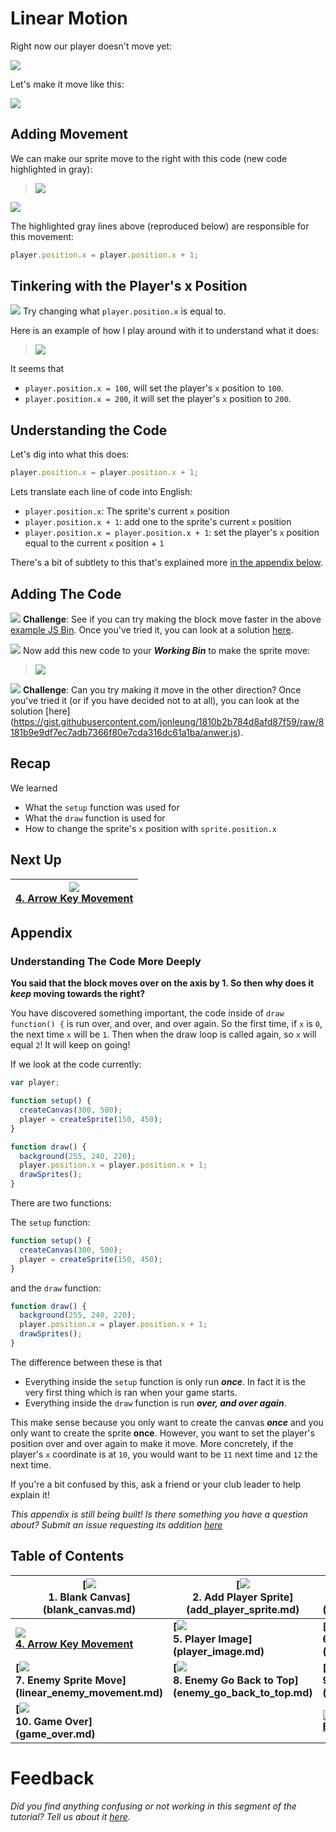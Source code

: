 # Linear Motion

Right now our player doesn't move yet:

![](img/sq_2_add_player_sprite.png)

Let's make it move like this:

![](img/sq_3_linear_player_movement.gif)

## Adding Movement

We can make our sprite move to the right with this code (new code highlighted in
gray):

> ![](img/3_js_bin.gif)

<a href="http://jsbin.com/qiyuno/15/edit?js,output"
target="_blank">![](img/open_in_js_bin.png)</a>

The highlighted gray lines above (reproduced below) are responsible for this
movement:

```js
player.position.x = player.position.x + 1;
```

## Tinkering with the Player's x Position

![](img/checkmark.png) Try changing what `player.position.x` is equal to.

Here is an example of how I play around with it to understand what it does:

> ![](img/t3_tinker_with_player_x.gif)

It seems that

- `player.position.x = 100`, will set the player's `x`
position to `100`.
- `player.position.x = 200`, it will set the player's `x`
position to `200`.

## Understanding the Code

Let's dig into what this does:

```js
player.position.x = player.position.x + 1;
```

Lets translate each line of code into English:

- `player.position.x`: The sprite's current `x` position
- `player.position.x + 1`: add one to the sprite's current `x` position
- `player.position.x = player.position.x + 1`: set the player's `x` position
  equal to the current `x` position + `1`

There's a bit of subtlety to this that's explained more
[in the appendix below](#understanding-the-code-more-deeply).

## Adding The Code

![](img/challenge.png) **Challenge**: See if you can try making the block move
faster in the above <a href="http://jsbin.com/qiyuno/15/edit?js,output"
target="_blank">example JS Bin</a>. Once you've tried it, you can look at a
solution
[here](https://gist.githubusercontent.com/jonleung/1810b2b784d8afd87f59/raw/95b637cb89e482b975cf75721e755ca8fa4a73bd/anwer.js).

![](img/checkmark.png) Now add this new code to your **_Working Bin_** to make
the sprite move:

> ![](img/t3_add_code.gif)

![](img/challenge.png) **Challenge**: Can you try
making it move in the other direction? Once you've tried it (or if you have
decided not to at all), you can look at the
solution [here]
(https://gist.githubusercontent.com/jonleung/1810b2b784d8afd87f59/raw/8181b9e9df7ec7adb7366f80e7cda316dc61a1ba/anwer.js).

## Recap

We learned

- What the `setup` function was used for
- What the `draw` function is used for
- How to change the sprite's `x` position with `sprite.position.x`

## Next Up

| **[![](img/sq_4_arrow_key_movement.gif)    <br> 4.  Arrow Key Movement](arrow_key_movement.md)** |
| --------------------------------------------------------------------------------------------------- |

## Appendix

### Understanding The Code More Deeply

**You said that the block moves over on the axis by 1. So then why does it
_keep_ moving towards the right?**

You have discovered something important, the code inside of `draw function() {`
is run over, and over, and over again. So the first time, if `x` is `0`, the
next time `x` will be `1`. Then when the draw loop is called again, so `x`
will equal `2`! It will keep on going!

If we look at the code currently:

```js
var player;

function setup() {
  createCanvas(300, 500);
  player = createSprite(150, 450);
}

function draw() {
  background(255, 240, 220);
  player.position.x = player.position.x + 1;
  drawSprites();
}
```

There are two functions:

The `setup` function:

```js
function setup() {
  createCanvas(300, 500);
  player = createSprite(150, 450);
}
```

and the `draw` function:

```js
function draw() {
  background(255, 240, 220);
  player.position.x = player.position.x + 1;
  drawSprites();
}
```

The difference between these is that

- Everything inside the `setup` function is only run _**once**_. In fact it is
  the very first thing which is ran when your game starts.
- Everything inside the `draw` function is run _**over, and over again**_.

This make sense because you only want to create the canvas _**once**_ and you
only want to create the sprite **once**. However, you want to set the player's
position over and over again to make it move. More concretely, if the player's
`x` coordinate is at `10`, you would want to be `11` next time and `12` the next
time.

If you're a bit confused by this, ask a friend or your club leader to help
explain it!

*This appendix is still being built! Is there something you have a question
about? Submit an issue requesting its addition
[here](https://github.com/hackedu/hackedu/issues)*

## Table of Contents

| **[![](img/sq_1_blank_canvas.png)          <br> 1.  Blank Canvas]      (blank_canvas.md)**          | **[![](img/sq_2_add_player_sprite.png)    <br> 2. Add Player Sprite]    (add_player_sprite.md)**    | **[![](img/sq_3_linear_player_movement.gif)  <br> 3. Linear Player Movement] (linear_player_movement.md)** |
| --------------------------------------------------------------------------------------------------- | --------------------------------------------------------------------------------------------------- | ---------------------------------------------------------------------------------------------------------- |
| **[![](img/sq_4_arrow_key_movement.gif)    <br> 4.  Arrow Key Movement](arrow_key_movement.md)**    | **[![](img/sq_5_player_image.gif)         <br> 5. Player Image]         (player_image.md)**         | **[![](img/sq_6_add_enemy_sprite.gif)        <br> 6. Add Enemy Sprite]       (add_enemy_sprite.md)**       |
| **[![](img/sq_7_linear_enemy_movement.gif) <br> 7.  Enemy Sprite Move] (linear_enemy_movement.md)** | **[![](img/sq_8_enemy_go_back_to_top.gif) <br> 8. Enemy Go Back to Top] (enemy_go_back_to_top.md)** | **[![](img/sq_9_random_enemy_position.gif)   <br> 9. Random Enemy Position]  (random_enemy_position.md)**  |
| **[![](img/sq_10_game_over.gif)            <br> 10. Game Over]         (game_over.md)**             |                                                                                                     | **[![](img/readme.png) <br> Back to the README.md](README.md)**                                            |

# Feedback

_Did you find anything confusing or not working in this segment of the
tutorial? Tell us about it
[here](https://docs.google.com/forms/d/1IxbiDtyP-UOx3hRGu3o2I-iVll95xQ6I_pW8JS3TZ2k/viewform?entry.1677546962=Linear+motion+for+the+player+in+the+bullet+dodging+game)._

